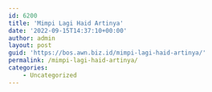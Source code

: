 ```yaml
---
id: 6200
title: 'Mimpi Lagi Haid Artinya'
date: '2022-09-15T14:37:10+00:00'
author: admin
layout: post
guid: 'https://bos.awn.biz.id/mimpi-lagi-haid-artinya/'
permalink: /mimpi-lagi-haid-artinya/
categories:
    - Uncategorized
---
```


